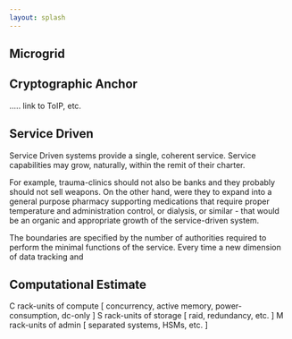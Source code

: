 ```yaml
---
layout: splash
---
```


## Microgrid

<chatGPT>


## Cryptographic Anchor

..... link to ToIP, etc.

## Service Driven

Service Driven systems provide a single, coherent service.  Service capabilities
may grow, naturally, within the remit of their charter.

For example, trauma-clinics should not also be banks and they probably
should not sell weapons.  On the other hand, were they to expand into a
general purpose pharmacy supporting medications that require proper
temperature and administration control, or dialysis, or similar - that would
be an organic and appropriate growth of the service-driven system.

The boundaries are specified by the number of authorities required to perform
the minimal functions of the service.  Every time a new dimension of data
tracking and 



## Computational Estimate

C rack-units of compute [ concurrency, active memory, power-consumption, dc-only ]
S rack-units of storage [ raid, redundancy, etc. ]
M rack-units of admin [ separated systems, HSMs, etc. ]


